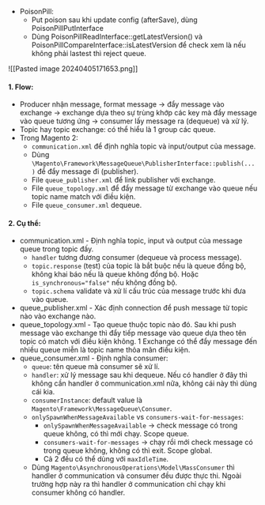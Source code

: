 - PoisonPill:
	- Put poison sau khi update config (afterSave), dùng PoisonPillPutInterface
	- Dùng PoisonPillReadInterface::getLatestVersion() và PoisonPillCompareInterface::isLatestVersion để check xem là nếu không phải lastest thì reject queue.

![[Pasted image 20240405171653.png]]

#### 1. Flow:
- Producer nhận message, format message -> đẩy message vào exchange -> exchange dựa theo sự trùng khớp các key mà đẩy message vào queue tương ứng -> consumer lấy message ra (dequeue) và xử lý.
- Topic hay topic exchange: có thể hiểu là 1 group các queue.
- Trong Magento 2: 
	- `communication.xml` để định nghĩa topic và input/output của message.
	- Dùng `\Magento\Framework\MessageQueue\PublisherInterface::publish(...)` để đẩy message đi (publisher).
	- File `queue_publisher.xml` để link publisher với exchange.
	- File `queue_topology.xml` để đẩy message từ exchange vào queue nếu topic name match với điều kiện.
	- File `queue_consumer.xml` dequeue.
#### 2. Cụ thể:
- communication.xml - Định nghĩa topic, input và output của message queue trong topic đấy.
	- `handler` tương đương consumer (dequeue và process message).
	- `topic.response` (test) của topic là bắt buộc nếu là queue đồng bộ, không khai báo nếu là queue không đồng bộ. Hoặc `is_synchronous="false"` nếu không đồng bộ.
	- `topic.schema` validate và xử lí cấu trúc của message trước khi đưa vào queue.
- queue_publisher.xml - Xác định connection để push message từ topic nào vào exchange nào. 
- queue_topology.xml - Tạo queue thuộc topic nào đó. Sau khi push message vào exchange thì đẩy tiếp message vào queue dựa theo tên topic có match với điều kiện không. 1 Exchange có thể đẩy message đến nhiều queue miễn là topic name thỏa mãn điều kiện.
- queue_consumer.xml - Định nghĩa consumer:
	- `queue`: tên queue mà consumer sẽ xử lí.
	- `handler`: xử lý message sau khi dequeue. Nếu có handler ở đây thì không cần handler ở communication.xml nữa, không cái này thì dùng cái kia.
	- `consumerInstance`: default value là `Magento\Framework\MessageQueue\Consumer`.
	- `onlySpawnWhenMessageAvailable` vs `consumers-wait-for-messages`:
		- `onlySpawnWhenMessageAvailable` -> check message có trong queue không, có thì mới chạy. Scope queue.
		- `consumers-wait-for-messages` -> chạy rồi mới check message có trong queue không, không có thì exit. Scope global.
		- Cả 2 đều có thể dùng với `maxIdleTime`.
	- Dùng `Magento\AsynchronousOperations\Model\MassConsumer` thì handler ở communication và consumer đều được thực thi. Ngoài trường hợp này ra thì handler ở communication chỉ chạy khi consumer không có handler.
